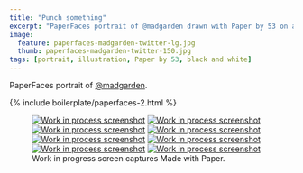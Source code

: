 ```yaml
---
title: "Punch something"
excerpt: "PaperFaces portrait of @madgarden drawn with Paper by 53 on an iPad."
image: 
  feature: paperfaces-madgarden-twitter-lg.jpg
  thumb: paperfaces-madgarden-twitter-150.jpg
tags: [portrait, illustration, Paper by 53, black and white]
---
```


PaperFaces portrait of [@madgarden](http://twitter.com/madgarden).

{% include boilerplate/paperfaces-2.html %}

<figure class="third">
  <a href="{{ site.url }}/assets/images/paperfaces-madgarden-process-1-lg.jpg"><img src="{{ site.url }}/assets/images/paperfaces-madgarden-process-1-600.jpg" alt="Work in process screenshot"></a>
  <a href="{{ site.url }}/assets/images/paperfaces-madgarden-process-2-lg.jpg"><img src="{{ site.url }}/assets/images/paperfaces-madgarden-process-2-600.jpg" alt="Work in process screenshot"></a>
  <a href="{{ site.url }}/assets/images/paperfaces-madgarden-process-3-lg.jpg"><img src="{{ site.url }}/assets/images/paperfaces-madgarden-process-3-600.jpg" alt="Work in process screenshot"></a>
  <a href="{{ site.url }}/assets/images/paperfaces-madgarden-process-4-lg.jpg"><img src="{{ site.url }}/assets/images/paperfaces-madgarden-process-4-600.jpg" alt="Work in process screenshot"></a>
  <a href="{{ site.url }}/assets/images/paperfaces-madgarden-process-5-lg.jpg"><img src="{{ site.url }}/assets/images/paperfaces-madgarden-process-5-600.jpg" alt="Work in process screenshot"></a>
  <a href="{{ site.url }}/assets/images/paperfaces-madgarden-process-6-lg.jpg"><img src="{{ site.url }}/assets/images/paperfaces-madgarden-process-6-600.jpg" alt="Work in process screenshot"></a>
  <a href="{{ site.url }}/assets/images/paperfaces-madgarden-process-7-lg.jpg"><img src="{{ site.url }}/assets/images/paperfaces-madgarden-process-7-600.jpg" alt="Work in process screenshot"></a>
  <a href="{{ site.url }}/assets/images/paperfaces-madgarden-process-8-lg.jpg"><img src="{{ site.url }}/assets/images/paperfaces-madgarden-process-8-600.jpg" alt="Work in process screenshot"></a>
  <figcaption>Work in progress screen captures Made with Paper.</figcaption>
</figure>